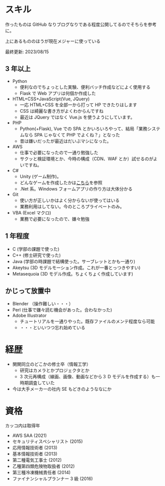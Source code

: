 # スキル

作ったものは GitHub なりブログなりである程度公開してるのでそちらを参考に。

上にあるもののほうが現在メジャーに使っている

最終更新: 2023/08/15

## 3 年以上

- Python
  - 便利なのでちょっとした実験、便利バッチ作成などによく使用する
  - Flask で Web アプリは何個か作成した
- HTML+CSS+JavaScript(Vue, JQuery)
  - 一応 HTML+CSS を全部一から打って HP できたりはします
  - CSS は綺麗な書き方がよくわからんですね
  - 最近は JQuery ではなく Vue.js を使うようにしています。
- PHP
  - Python(+Flask), Vue での SPA とかいろいろやって、結局「業務システムなら SPA じゃなくて PHP でよくね？」となった
  - 昔は嫌いだったが最近はだいぶマシになった。
- AWS
  - 仕事で必要になったので一通り勉強した
  - サクッと検証環境とか、今時の構成（CDN、WAF とか）試せるのがよいですね。
- C#
  - Unity (ゲーム制作)。
  - どんなゲームを作成したかは[こちら](game.md)を参照
  - .Net 系。Windows フォームアプリの作り方は大体分かる
- Git
  - 使い方が正しいかはよく分からないが使ってはいる
  - 業務利用はしてない。今のところプライベートのみ。
- VBA (Excel マクロ)
  - 業務で必要になったので、嫌々勉強

## 1 年程度

- C (学部の課題で使った)
- C++ (修士研究で使った)
- Java (学部の時課題で結構使った。サーブレットとかも一通り)
- Akeytsu (3D モデルモーション作成。これが一番とっつきやすい)
- Metasequoia (3D モデル作成。ちょくちょく作成しています)

## かじって放置中

- Blender （操作難しい・・・）
- Perl (仕事で嫌々読む機会があった。合わなかった)
- Adobe Illustrator
  - チュートリアルを一通りやった。既存ファイルのメンテ程度なら可能
  - ・・・といいつつ忘れ始めている

# 経歴

- 関関同立のどこかの修士卒（情報工学）
  - 研究はカメラとかプロジェクタとか
  - 3 次元再構成（線画、画像、動画などから３ D モデルを作成する）も一時期調査していた
- 今は大手メーカーの社内 SE もどきのようななにか

# 資格

カッコ内は取得年

- AWS SAA (2021)
- セキュリティスペシャリスト (2015)
- 応用情報技術者 (2013)
- 基本情報技術者 (2013)
- 第二種電気工事士 (2012)
- 乙種第四類危険物取扱者 (2012)
- 第三種冷凍機械責任者 (2014)
- ファイナンシャルプランナー 3 級 (2016)
